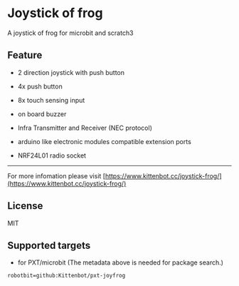 # Joystick of frog

A joystick of frog for microbit and scratch3

## Feature

- 2 direction joystick with push button

- 4x push button

- 8x touch sensing input

- on board buzzer

- Infra Transmitter and Receiver (NEC protocol)

- arduino like electronic modules compatible extension ports

- NRF24L01 radio socket

  

----------

For more infomation please visit [https://www.kittenbot.cc/joystick-frog/](https://www.kittenbot.cc/joystick-frog/)

## License

MIT

## Supported targets

* for PXT/microbit
(The metadata above is needed for package search.)

```package
robotbit=github:Kittenbot/pxt-joyfrog
```